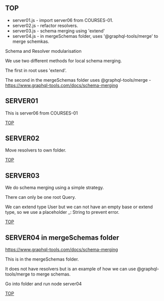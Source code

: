 ## TOP

-  server01.js - import server06 from COURSES-01.
-  server02.js - refactor resolvers.
-  server03.js - schema merging using 'extend'
-  server04.js - in mergeSchemas folder, uses '@graphql-tools/merge' to merge schemkas.

Schema and Resolver modularisation

We use two different methods for local schema merging.

The first in root uses 'extend'.

The second in the mergeSchemas folder uses @graphql-tools/merge - https://www.graphql-tools.com/docs/schema-merging

## SERVER01

This is server06 from COURSES-01

[TOP](#TOP)

## SERVER02

Move resolvers to own folder.

[TOP](#TOP)

## SERVER03

We do schema merging using a simple strategy.

There can only be one root Query.

We can extend type User but we can not have an empty base or extend type, so we use a placeholder \_: String to prevent error.

[TOP](#TOP)

## SERVER04 in mergeSchemas folder

https://www.graphql-tools.com/docs/schema-merging

This is in the mergeSchemas folder.

It does not have resolvers but is an example of how we can use @graphql-tools/merge to merge schemas.

Go into folder and run node server04

[TOP](#TOP)
